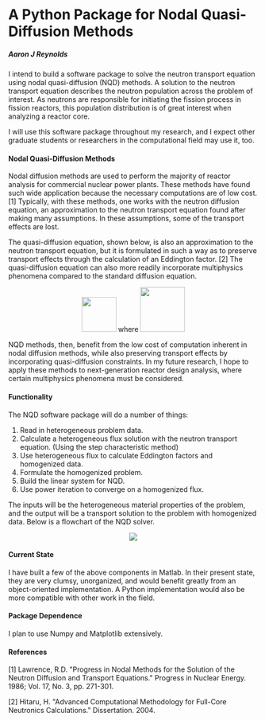 # A Python Package for Nodal Quasi-Diffusion Methods
##### Aaron J Reynolds

I intend to build a software package to solve the neutron transport equation using 
nodal quasi-diffusion (NQD) methods. A solution to the neutron transport equation describes 
the neutron population across the problem of interest. As neutrons are responsible for 
initiating the fission process in fission reactors, this population distribution is of 
great interest when analyzing a reactor core.

I will use this software package throughout my research, and I expect other graduate 
students or researchers in the computational field may use it, too. 

#### Nodal Quasi-Diffusion Methods

Nodal diffusion methods are used to perform the majority of reactor analysis for 
commercial nuclear power plants. These methods have found such wide application 
because the necessary computations are of low cost. [1] Typically, with these methods, one 
works with the neutron diffusion equation, an approximation to the neutron transport 
equation found after making many assumptions. In these assumptions, some of the transport 
effects are lost. 

The quasi-diffusion equation, shown below, is also an approximation to the neutron transport 
equation, but it is formulated in such a way as to preserve transport effects through 
the calculation of an Eddington factor. [2] The quasi-diffusion equation can also more 
readily incorporate multiphysics phenomena compared to the standard diffusion 
equation. 

<p align="center">
<img src="https://github.com/aaronjamesreynolds/ajr/blob/master/qd.JPG" height="70">  where <img src="https://github.com/aaronjamesreynolds/ajr/blob/master/eddington.JPG" height="90"> 
</p>

NQD methods, then, benefit from the low cost of computation 
inherent in nodal diffusion methods, while also preserving transport effects by 
incorporating quasi-diffusion constraints. In my future research, I hope to apply these methods to next-generation
reactor design analysis, where certain multiphysics phenomena must be considered. 

#### Functionality

The NQD software package will do a number of things:

1. Read in heterogeneous problem data. 
2. Calculate a heterogeneous flux solution with the neutron transport equation. (Using the step characteristic method)	
3. Use heterogeneous flux to calculate Eddington factors and homogenized data.
4. Formulate the homogenized problem.	
5. Build the linear system for NQD.
6. Use power iteration to converge on a homogenized flux. 

The inputs will be the heterogeneous material properties of the problem, and the output will be a 
transport solution to the problem with homogenized data. Below is a flowchart of the NQD solver.

<p align="center">
<img src="https://github.com/aaronjamesreynolds/ajr/blob/master/flowchart.JPG"> 
</p>

#### Current State

I have built a few of the above components in Matlab. In their present state, they are 
very clumsy, unorganized, and would benefit greatly from an object-oriented 
implementation. A Python implementation would also be more compatible with other work 
in the field.

#### Package Dependence

I plan to use Numpy and Matplotlib extensively.

#### References

[1] Lawrence, R.D. "Progress in Nodal Methods for the
Solution of the Neutron Diffusion and Transport Equations."
Progress in Nuclear Energy. 1986; Vol. 17, No. 3, pp. 271-301.

[2] Hitaru, H. "Advanced Computational Methodology for
Full-Core Neutronics Calculations." Dissertation. 2004.

